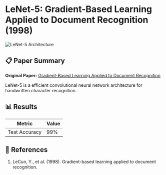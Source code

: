 # LeNet-5: Gradient-Based Learning Applied to Document Recognition (1998)

![LeNet-5 Architecture](https://www.datasciencecentral.com/wp-content/uploads/2021/10/1lvvWF48t7cyRWqct13eU0w.jpeg)

## 📋 Paper Summary

**Original Paper:** [Gradient-Based Learning Applied to Document Recognition](http://vision.stanford.edu/cs598_spring07/papers/Lecun98.pdf)

LeNet-5 is a efficient convolutional neural network architecture for handwritten character recognition.

## 📊 Results

| Metric | Value |
|--------|-------|
| Test Accuracy | 99% |

## 🔗 References

1. LeCun, Y., et al. (1998). Gradient-based learning applied to document recognition.
